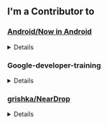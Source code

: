 ## I'm a Contributor to
### [Android/Now in Android](https://github.com/android/nowinandroid)
<details>
<summary>Details</summary>

  #### Merged
  &nbsp;&nbsp;&nbsp;&nbsp;• android/nowinandroid#1258   
  &nbsp;&nbsp;&nbsp;&nbsp;• android/nowinandroid#1247   
  &nbsp;&nbsp;&nbsp;&nbsp;• android/nowinandroid#1240   
  &nbsp;&nbsp;&nbsp;&nbsp;• android/nowinandroid#1239   
  
  #### Pull Request
  &nbsp;&nbsp;&nbsp;&nbsp;• android/nowinandroid#1275   
  &nbsp;&nbsp;&nbsp;&nbsp;• android/nowinandroid#1268   
  &nbsp;&nbsp;&nbsp;&nbsp;• android/nowinandroid#1238   
  &nbsp;&nbsp;&nbsp;&nbsp;• android/nowinandroid#1223   
  </br></br>

</details>

### Google-developer-training
<details>
<summary>Details</summary>

  #### [basic-android-kotlin-compose-training-superheroes](https://github.com/google-developer-training/basic-android-kotlin-compose-training-superheroes)
  ##### Review
  &nbsp;&nbsp;&nbsp;&nbsp;• Google-developer-training/basic-android-kotlin-compose-training-superheroes#16   
  </br></br>

  #### [basic-android-kotlin-compose-training-dessert-release](https://github.com/google-developer-training/basic-android-kotlin-compose-training-dessert-release)
  ##### Pull Request
  &nbsp;&nbsp;&nbsp;&nbsp;• Google-developer-training/basic-android-kotlin-compose-training-dessert-release#15   
  </br></br>

  #### [basic-android-kotlin-compose-training-inventory-app](https://github.com/google-developer-training/basic-android-kotlin-compose-training-inventory-app)
  ##### Pull Request
  &nbsp;&nbsp;&nbsp;&nbsp;• Google-developer-training/basic-android-kotlin-compose-training-inventory-app#88   
  </br></br>

  #### [basic-android-kotlin-compose-training-mars-photos](https://github.com/google-developer-training/basic-android-kotlin-compose-training-mars-photos)
  ##### Pull Request
  &nbsp;&nbsp;&nbsp;&nbsp;• Google-developer-training/basic-android-kotlin-compose-training-mars-photos#104   
  </br></br>

  #### [basic-android-kotlin-compose-training-sports](https://github.com/google-developer-training/basic-android-kotlin-compose-training-sports)
  ##### Pull Request
  &nbsp;&nbsp;&nbsp;&nbsp;• Google-developer-training/basic-android-kotlin-compose-training-sports#18   
  </br></br>

  #### [basic-android-kotlin-compose-training-lunch-tray](https://github.com/google-developer-training/basic-android-kotlin-compose-training-lunch-tray)
  ##### Pull Request
  &nbsp;&nbsp;&nbsp;&nbsp;• Google-developer-training/basic-android-kotlin-compose-training-lunch-tray#25   
  </br></br>

  #### [basic-android-kotlin-compose-training-dessert-clicker](https://github.com/google-developer-training/basic-android-kotlin-compose-training-dessert-clicker)
  ##### Pull Request
  &nbsp;&nbsp;&nbsp;&nbsp;• Google-developer-training/basic-android-kotlin-compose-training-dessert-clicker#25   
  </br></br>

  #### [basic-android-kotlin-compose-training-woof](https://github.com/google-developer-training/basic-android-kotlin-compose-training-woof)
  ##### Pull Request
  &nbsp;&nbsp;&nbsp;&nbsp;• Google-developer-training/basic-android-kotlin-compose-training-woof#72   
  </br></br>

  #### [basic-android-kotlin-compose-training-tip-calculator](https://github.com/google-developer-training/basic-android-kotlin-compose-training-tip-calculator)
  ##### Pull Request
  &nbsp;&nbsp;&nbsp;&nbsp;• Google-developer-training/basic-android-kotlin-compose-training-tip-calculator#150   
  </br></br>
  
</details>

### [grishka/NearDrop](https://github.com/grishka/NearDrop)
<details>
<summary>Details</summary>
  
  #### Pull Request
  &nbsp;&nbsp;&nbsp;&nbsp;• grishka/NearDrop#121   
  </br></br>
  
</details>


<!--
**Jaehwa-Noh/Jaehwa-Noh** is a ✨ _special_ ✨ repository because its `README.md` (this file) appears on your GitHub profile.

Here are some ideas to get you started:

- 🔭 I’m currently working on ...
- 🌱 I’m currently learning ...
- 👯 I’m looking to collaborate on ...
- 🤔 I’m looking for help with ...
- 💬 Ask me about ...
- 📫 How to reach me: ...
- 😄 Pronouns: ...
- ⚡ Fun fact: ...
-->
